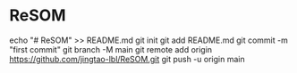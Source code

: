 # ReSOM
echo "# ReSOM" >> README.md
git init
git add README.md
git commit -m "first commit"
git branch -M main
git remote add origin https://github.com/jingtao-lbl/ReSOM.git
git push -u origin main
